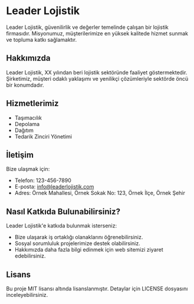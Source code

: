 # Leader Lojistik

Leader Lojistik, güvenilirlik ve değerler temelinde çalışan bir lojistik firmasıdır. Misyonumuz, müşterilerimize en yüksek kalitede hizmet sunmak ve topluma katkı sağlamaktır.

## Hakkımızda

Leader Lojistik, XX yılından beri lojistik sektöründe faaliyet göstermektedir. Şirketimiz, müşteri odaklı yaklaşımı ve yenilikçi çözümleriyle sektörde öncü bir konumdadır.

## Hizmetlerimiz

- Taşımacılık
- Depolama
- Dağıtım
- Tedarik Zinciri Yönetimi

## İletişim

Bize ulaşmak için:
- Telefon: 123-456-7890
- E-posta: info@leaderlojistik.com
- Adres: Örnek Mahallesi, Örnek Sokak No: 123, Örnek İlçe, Örnek Şehir

## Nasıl Katkıda Bulunabilirsiniz?

Leader Lojistik'e katkıda bulunmak isterseniz:
- Bize ulaşarak iş ortaklığı olanaklarını öğrenebilirsiniz.
- Sosyal sorumluluk projelerimize destek olabilirsiniz.
- Hakkımızda daha fazla bilgi edinmek için web sitemizi ziyaret edebilirsiniz.

## Lisans

Bu proje MIT lisansı altında lisanslanmıştır. Detaylar için LICENSE dosyasını inceleyebilirsiniz.
